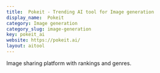 ```yaml
---
title:  Pokeit - Trending AI tool for Image generation
display_name:  Pokeit
category: Image generation
category_slug: image-generation
key: pokeit_ai
website: https://pokeit.ai/
layout: aitool
---
```


Image sharing platform with rankings and genres.
